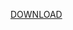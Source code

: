 <a href="https://github.com/BINOD-XD/RXS-SMS-BOMBER/blob/main/https://github.com/BINOD-XD/RXS-SMS-BOMBER/blob/main/Rxs.Mix.Bomber.2.0.apk?raw=true">DOWNLOAD</a>

